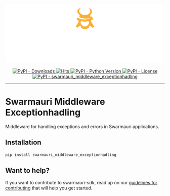 <!-- Dark OS/GitHub theme → show LIGHT PNG; Light → show DARK PNG -->
<picture>
  <source media="(prefers-color-scheme: dark)"  srcset="../../../assets/swarmauri_brand_frag_light.png">
  <source media="(prefers-color-scheme: light)" srcset="../../../assets/swarmauri_brand_frag_dark.png">
  <!-- Fallback below (see #2) -->
  <img alt="Project logo" src="../../../assets/swarmauri_brand_frag_dark.png" width="640">
</picture>


<p align="center">
    <a href="https://pypi.org/project/swarmauri_middleware_exceptionhadling/">
        <img src="https://img.shields.io/pypi/dm/swarmauri_middleware_exceptionhadling" alt="PyPI - Downloads"/>
    </a>
    <a href="https://hits.sh/github.com/swarmauri/swarmauri-sdk/tree/master/pkgs/standards/swarmauri_middleware_exceptionhadling/">
        <img alt="Hits" src="https://hits.sh/github.com/swarmauri/swarmauri-sdk/tree/master/pkgs/standards/swarmauri_middleware_exceptionhadling.svg"/>
    </a>
    <a href="https://pypi.org/project/swarmauri_middleware_exceptionhadling/">
        <img src="https://img.shields.io/pypi/pyversions/swarmauri_middleware_exceptionhadling" alt="PyPI - Python Version"/>
    </a>
    <a href="https://pypi.org/project/swarmauri_middleware_exceptionhadling/">
        <img src="https://img.shields.io/pypi/l/swarmauri_middleware_exceptionhadling" alt="PyPI - License"/>
    </a>
    <a href="https://pypi.org/project/swarmauri_middleware_exceptionhadling/">
        <img src="https://img.shields.io/pypi/v/swarmauri_middleware_exceptionhadling?label=swarmauri_middleware_exceptionhadling&color=green" alt="PyPI - swarmauri_middleware_exceptionhadling"/>
    </a>
</p>

---

# Swarmauri Middleware Exceptionhadling

Middleware for handling exceptions and errors in Swarmauri applications.

## Installation

```bash
pip install swarmauri_middleware_exceptionhadling
```

## Want to help?

If you want to contribute to swarmauri-sdk, read up on our [guidelines for contributing](https://github.com/swarmauri/swarmauri-sdk/blob/master/contributing.md) that will help you get started.
